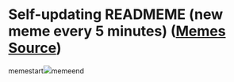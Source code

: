 # Self-updating READMEME (new meme every 5 minutes) ([Memes Source](https://bramses.notion.site/a49c1e962b7646879176ac3b327b6533?v=4d1eda54b170483cb03a40f257231764))

memestart![](https://www.notion.so/image/https%3A%2F%2Fs3-us-west-2.amazonaws.com%2Fsecure.notion-static.com%2F128e36c6-a3a9-4851-a477-1a01be3c9d69%2F5956C854-9D27-46C5-ADF7-C464816626A3.jpeg?table=block&id=cbcbab4e-6a95-4ccf-a0f3-59b6c0cfadb8&cache=v2)memeend
